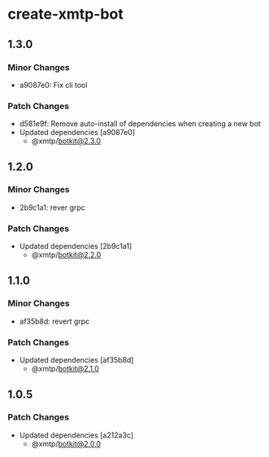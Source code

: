 # create-xmtp-bot

## 1.3.0

### Minor Changes

- a9087e0: Fix cli tool

### Patch Changes

- d581e9f: Remove auto-install of dependencies when creating a new bot
- Updated dependencies [a9087e0]
  - @xmtp/botkit@2.3.0

## 1.2.0

### Minor Changes

- 2b9c1a1: rever grpc

### Patch Changes

- Updated dependencies [2b9c1a1]
  - @xmtp/botkit@2.2.0

## 1.1.0

### Minor Changes

- af35b8d: revert grpc

### Patch Changes

- Updated dependencies [af35b8d]
  - @xmtp/botkit@2.1.0

## 1.0.5

### Patch Changes

- Updated dependencies [a212a3c]
  - @xmtp/botkit@2.0.0
